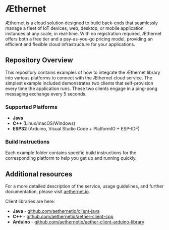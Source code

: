 # Æthernet

Æthernet is a cloud solution designed to build back-ends that seamlessly manage a fleet of IoT devices, web, desktop, or mobile application instances at any scale, in real-time. With no registration required, Æthernet offers both a free tier and a pay-as-you-go pricing model, providing an efficient and flexible cloud infrastructure for your applications.

## Repository Overview

This repository contains examples of how to integrate the Æthernet library into various platforms to connect with the Æthernet cloud service. The simplest example included demonstrates two clients that self-provision every time the application runs. These two clients engage in a ping-pong messaging exchange every 5 seconds.

### Supported Platforms

- **Java**
- **C++** (Linux/macOS/Windows)
- **ESP32** (Arduino, Visual Studio Code + PlatformIO + ESP-IDF)

### Build Instructions

Each example folder contains specific build instructions for the corresponding platform to help you get up and running quickly.

## Additional resources

For a more detailed description of the service, usage guidelines, and further documentation, please visit [aethernet.io](https://aethernet.io).

Client libraries are here:
- **Java** - [github.com/aethernetio/client-java](https://github.com/aethernetio/client-java)
- **C++** - [github.com/aethernetio/aether-client-cpp](https://github.com/aethernetio/aether-client-cpp)
- **Arduino** - [github.com/aethernetio/aether-client-arduino-library](https://github.com/aethernetio/aether-client-arduino-library)
